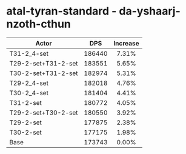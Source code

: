 # atal-tyran-standard - da-yshaarj-nzoth-cthun
| Actor | DPS | Increase |
|---|:---:|:---:|
|T31-2_4-set|186440|7.31%|
|T29-2-set+T31-2-set|183551|5.65%|
|T30-2-set+T31-2-set|182974|5.31%|
|T29-2_4-set|182018|4.76%|
|T30-2_4-set|181404|4.41%|
|T31-2-set|180772|4.05%|
|T29-2-set+T30-2-set|180550|3.92%|
|T29-2-set|177875|2.38%|
|T30-2-set|177175|1.98%|
|Base|173743|0.00%|
